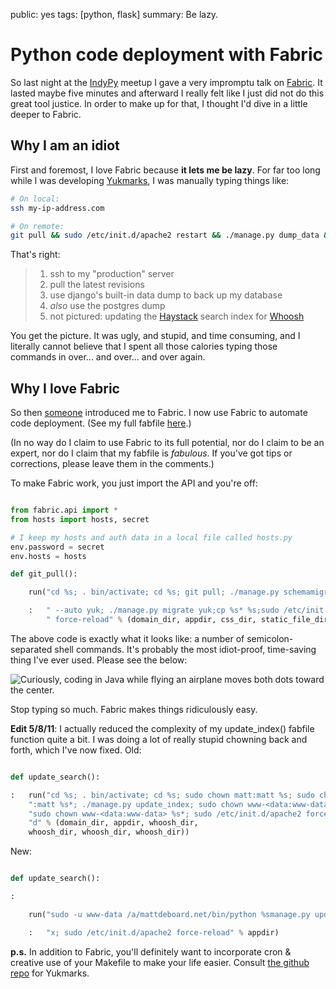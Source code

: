 public: yes
tags: [python, flask]
summary: Be lazy.

# Python code deployment with Fabric

So last night at the [IndyPy](http://www.meetup.com/python-182/) meetup I gave a very impromptu talk on [Fabric](http://www.meetup.com/python-182/). It lasted maybe five minutes and afterward I really felt like I just did not do this great tool justice. In order to make up for that, I thought I'd dive in a little deeper to Fabric.

## Why I am an idiot

First and foremost, I love Fabric because **it lets me be lazy**. For far too long while I was developing [Yukmarks](http://yukmarks.com), I was manually typing things like:

```bash
# On local:
ssh my-ip-address.com

# On remote:
git pull && sudo /etc/init.d/apache2 restart && ./manage.py dump_data && pg_dump >> foo.txt
```

That's right:

> 1.  ssh to my "production" server
> 2.  pull the latest revisions
> 3.  use django's built-in data dump to back up my database
> 4.  _also_ use the postgres dump
> 5.  not pictured: updating the [Haystack](http://haystacksearch.org/) search index for [Whoosh](https://bitbucket.org/mchaput/whoosh/wiki/Home)

You get the picture. It was ugly, and stupid, and time consuming, and I literally cannot believe that I spent all those calories typing those commands in over... and over... and over again.

## Why I love Fabric

So then [someone](http://bretthoerner.com) introduced me to Fabric. I now use Fabric to automate code deployment. (See my full fabfile [here](https://github.com/mattdeboard/Yuk/blob/master/fabfile.py).)

(In no way do I claim to use Fabric to its full potential, nor do I claim to be an expert, nor do I claim that my fabfile is _fabulous_. If you've got tips or corrections, please leave them in the comments.)

To make Fabric work, you just import the API and you're off:

```python

from fabric.api import *
from hosts import hosts, secret

# I keep my hosts and auth data in a local file called hosts.py
env.password = secret
env.hosts = hosts

def git_pull():

    run("cd %s; . bin/activate; cd %s; git pull; ./manage.py schemamigration"

    :   " --auto yuk; ./manage.py migrate yuk;cp %s* %s;sudo /etc/init.d/apache2"
        " force-reload" % (domain_dir, appdir, css_dir, static_file_dir))
```

The above code is exactly what it looks like: a number of semicolon-separated shell commands. It's probably the most idiot-proof, time-saving thing I've ever used. Please see the below:

![Curiously, coding in Java while flying an airplane moves both dots toward the center.](/GRAPH.png)

Stop typing so much. Fabric makes things ridiculously easy.

**Edit 5/8/11**: I actually reduced the complexity of my update_index() fabfile function quite a bit. I was doing a lot of really stupid chowning back and forth, which I've now fixed. Old:

```python

def update_search():

:   run("cd %s; . bin/activate; cd %s; sudo chown matt:matt %s; sudo chown matt"
    ":matt %s*; ./manage.py update_index; sudo chown www-<data:www-data> %s; "
    "sudo chown www-<data:www-data> %s*; sudo /etc/init.d/apache2 force-reloa"
    "d" % (domain_dir, appdir, whoosh_dir,
    whoosh_dir, whoosh_dir, whoosh_dir))
```

New:

```python

def update_search():

:

    run("sudo -u www-data /a/mattdeboard.net/bin/python %smanage.py update_inde"

    :   "x; sudo /etc/init.d/apache2 force-reload" % appdir)
```

**p.s.** In addition to Fabric, you'll definitely want to incorporate cron & creative use of your Makefile to make your life easier. Consult [the github repo](https://github.com/mattdeboard/Yuk) for Yukmarks.
